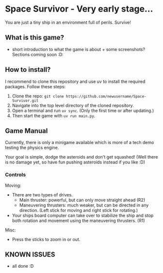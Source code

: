 Space Survivor - Very early stage...
==============================

You are just a tiny ship in an environment full of perils. Survive!

## What is this game?
- short introduction to what the game is about + some screenshots?
Sections coming soon :D:

## How to install?
I recommend to clone this repository and use uv to install the required packages.
Follow these steps:
1. Clone the repo: `git clone https://github.com/newusername/Space-Survivor.git`
2. Navigate into the top level directory of the cloned  repository.
3. Open a terminal and run `uv sync`. (Only the first time or after updating.)
4. Then start the game with `uv run main.py`.

## Game Manual

Currently, there is only a minigame available which is more of a tech demo testing the physics engine.

Your goal is simple, dodge the asteroids and don't get squashed! (Well there is no damage yet, so have fun pushing asteroids instead if you like :D)

### Controls
Moving:
- There are two types of drives. 
  - Main thruster: powerful, but can only move straight ahead (R2)
  - Maneuvering thrusters: much weaker, but can be directed in any direction. (Left stick for moving and right stick for rotating.)
- Your ships board computer can take over to stabilize the ship and stop both rotation and movement using the maneuvering thrusters. (R1)

Misc:
- Press the sticks to zoom in or out.

## KNOWN ISSUES
- all done :D

